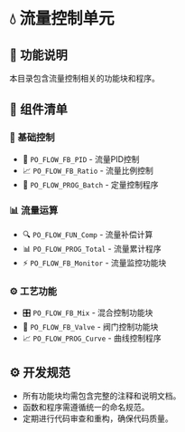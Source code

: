 # 💧 流量控制单元

<div align="center">
<!-- ...language switcher... -->
</div>

## 📑 功能说明
本目录包含流量控制相关的功能块和程序。

## 📂 组件清单
### 🎯 基础控制
- 🌊 `PO_FLOW_FB_PID` - 流量PID控制
- 📈 `PO_FLOW_FB_Ratio` - 流量比例控制
- 🔄 `PO_FLOW_PROG_Batch` - 定量控制程序

### 📊 流量运算
- 🔍 `PO_FLOW_FUN_Comp` - 流量补偿计算
- 📊 `PO_FLOW_PROG_Total` - 流量累计程序
- ⚡ `PO_FLOW_FB_Monitor` - 流量监控功能块

### ⚙️ 工艺功能
- 🎛️ `PO_FLOW_FB_Mix` - 混合控制功能块
- 🔄 `PO_FLOW_FB_Valve` - 阀门控制功能块
- 📈 `PO_FLOW_PROG_Curve` - 曲线控制程序

## ⚙️ 开发规范
- 所有功能块均需包含完整的注释和说明文档。
- 函数和程序需遵循统一的命名规范。
- 定期进行代码审查和重构，确保代码质量。